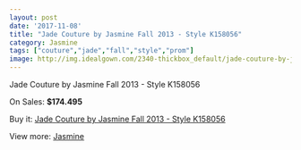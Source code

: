 ```yaml
---
layout: post
date: '2017-11-08'
title: "Jade Couture by Jasmine Fall 2013 - Style K158056"
category: Jasmine
tags: ["couture","jade","fall","style","prom"]
image: http://img.idealgown.com/2340-thickbox_default/jade-couture-by-jasmine-fall-2013-style-k158056.jpg
---
```

Jade Couture by Jasmine Fall 2013 - Style K158056

On Sales: **$174.495**
<a href="https://www.idealgown.com/en/jasmine/1096-jade-couture-by-jasmine-fall-2013-style-k158056.html"><amp-img layout="responsive" width="600" height="600" src="//img.idealgown.com/2340-thickbox_default/jade-couture-by-jasmine-fall-2013-style-k158056.jpg" alt="Jade Couture by Jasmine Fall 2013 - Style K158056 0" /></a>
<a href="https://www.idealgown.com/en/jasmine/1096-jade-couture-by-jasmine-fall-2013-style-k158056.html"><amp-img layout="responsive" width="600" height="600" src="//img.idealgown.com/2341-thickbox_default/jade-couture-by-jasmine-fall-2013-style-k158056.jpg" alt="Jade Couture by Jasmine Fall 2013 - Style K158056 1" /></a>

Buy it: [Jade Couture by Jasmine Fall 2013 - Style K158056](https://www.idealgown.com/en/jasmine/1096-jade-couture-by-jasmine-fall-2013-style-k158056.html "Jade Couture by Jasmine Fall 2013 - Style K158056")

View more: [Jasmine](https://www.idealgown.com/en/14-jasmine "Jasmine")